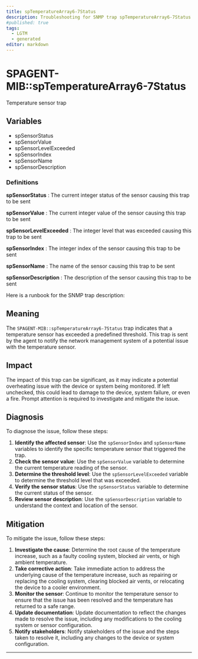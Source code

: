 ```yaml
---
title: spTemperatureArray6-7Status
description: Troubleshooting for SNMP trap spTemperatureArray6-7Status
#published: true
tags:
  - LGTM
  - generated
editor: markdown
---
```


# SPAGENT-MIB::spTemperatureArray6-7Status 

Temperature sensor trap 


## Variables


  - spSensorStatus
  - spSensorValue
  - spSensorLevelExceeded
  - spSensorIndex
  - spSensorName
  - spSensorDescription 

### Definitions 


**spSensorStatus** 
: The current integer status of the sensor causing this trap to be sent 

**spSensorValue** 
: The current integer value of the sensor causing this trap to be sent 

**spSensorLevelExceeded** 
: The integer level that was exceeded causing this trap to be sent 

**spSensorIndex** 
: The integer index of the sensor causing this trap to be sent 

**spSensorName** 
: The name of the sensor causing this trap to be sent 

**spSensorDescription** 
: The description of the sensor causing this trap to be sent 


Here is a runbook for the SNMP trap description:

## Meaning

The `SPAGENT-MIB::spTemperatureArray6-7Status` trap indicates that a temperature sensor has exceeded a predefined threshold. This trap is sent by the agent to notify the network management system of a potential issue with the temperature sensor.

## Impact

The impact of this trap can be significant, as it may indicate a potential overheating issue with the device or system being monitored. If left unchecked, this could lead to damage to the device, system failure, or even a fire. Prompt attention is required to investigate and mitigate the issue.

## Diagnosis

To diagnose the issue, follow these steps:

1. **Identify the affected sensor**: Use the `spSensorIndex` and `spSensorName` variables to identify the specific temperature sensor that triggered the trap.
2. **Check the sensor value**: Use the `spSensorValue` variable to determine the current temperature reading of the sensor.
3. **Determine the threshold level**: Use the `spSensorLevelExceeded` variable to determine the threshold level that was exceeded.
4. **Verify the sensor status**: Use the `spSensorStatus` variable to determine the current status of the sensor.
5. **Review sensor description**: Use the `spSensorDescription` variable to understand the context and location of the sensor.

## Mitigation

To mitigate the issue, follow these steps:

1. **Investigate the cause**: Determine the root cause of the temperature increase, such as a faulty cooling system, blocked air vents, or high ambient temperature.
2. **Take corrective action**: Take immediate action to address the underlying cause of the temperature increase, such as repairing or replacing the cooling system, clearing blocked air vents, or relocating the device to a cooler environment.
3. **Monitor the sensor**: Continue to monitor the temperature sensor to ensure that the issue has been resolved and the temperature has returned to a safe range.
4. **Update documentation**: Update documentation to reflect the changes made to resolve the issue, including any modifications to the cooling system or sensor configuration.
5. **Notify stakeholders**: Notify stakeholders of the issue and the steps taken to resolve it, including any changes to the device or system configuration.
---




